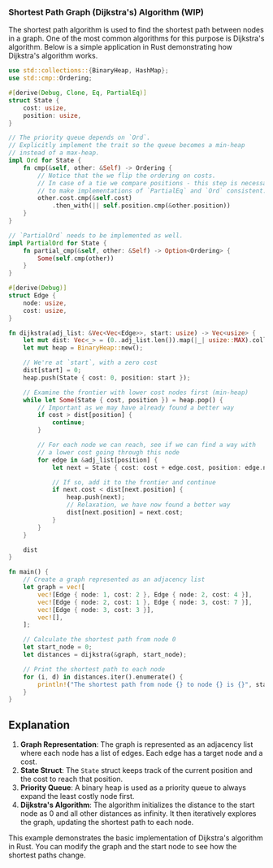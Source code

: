 ### Shortest Path Graph (Dijkstra's) Algorithm (WIP)

The shortest path algorithm is used to find the shortest path between nodes in a graph. One of the most common algorithms for this purpose is Dijkstra's algorithm. Below is a simple application in Rust demonstrating how Dijkstra's algorithm works.

```rust
use std::collections::{BinaryHeap, HashMap};
use std::cmp::Ordering;

#[derive(Debug, Clone, Eq, PartialEq)]
struct State {
    cost: usize,
    position: usize,
}

// The priority queue depends on `Ord`.
// Explicitly implement the trait so the queue becomes a min-heap
// instead of a max-heap.
impl Ord for State {
    fn cmp(&self, other: &Self) -> Ordering {
        // Notice that the we flip the ordering on costs.
        // In case of a tie we compare positions - this step is necessary
        // to make implementations of `PartialEq` and `Ord` consistent.
        other.cost.cmp(&self.cost)
            .then_with(|| self.position.cmp(&other.position))
    }
}

// `PartialOrd` needs to be implemented as well.
impl PartialOrd for State {
    fn partial_cmp(&self, other: &Self) -> Option<Ordering> {
        Some(self.cmp(other))
    }
}

#[derive(Debug)]
struct Edge {
    node: usize,
    cost: usize,
}

fn dijkstra(adj_list: &Vec<Vec<Edge>>, start: usize) -> Vec<usize> {
    let mut dist: Vec<_> = (0..adj_list.len()).map(|_| usize::MAX).collect();
    let mut heap = BinaryHeap::new();

    // We're at `start`, with a zero cost
    dist[start] = 0;
    heap.push(State { cost: 0, position: start });

    // Examine the frontier with lower cost nodes first (min-heap)
    while let Some(State { cost, position }) = heap.pop() {
        // Important as we may have already found a better way
        if cost > dist[position] {
            continue;
        }

        // For each node we can reach, see if we can find a way with
        // a lower cost going through this node
        for edge in &adj_list[position] {
            let next = State { cost: cost + edge.cost, position: edge.node };

            // If so, add it to the frontier and continue
            if next.cost < dist[next.position] {
                heap.push(next);
                // Relaxation, we have now found a better way
                dist[next.position] = next.cost;
            }
        }
    }

    dist
}

fn main() {
    // Create a graph represented as an adjacency list
    let graph = vec![
        vec![Edge { node: 1, cost: 2 }, Edge { node: 2, cost: 4 }],
        vec![Edge { node: 2, cost: 1 }, Edge { node: 3, cost: 7 }],
        vec![Edge { node: 3, cost: 3 }],
        vec![],
    ];

    // Calculate the shortest path from node 0
    let start_node = 0;
    let distances = dijkstra(&graph, start_node);

    // Print the shortest path to each node
    for (i, d) in distances.iter().enumerate() {
        println!("The shortest path from node {} to node {} is {}", start_node, i, d);
    }
}
```

## Explanation

1. **Graph Representation**: The graph is represented as an adjacency list where each node has a list of edges. Each edge has a target node and a cost.
2. **State Struct**: The `State` struct keeps track of the current position and the cost to reach that position.
3. **Priority Queue**: A binary heap is used as a priority queue to always expand the least costly node first.
4. **Dijkstra's Algorithm**: The algorithm initializes the distance to the start node as 0 and all other distances as infinity. It then iteratively explores the graph, updating the shortest path to each node.

This example demonstrates the basic implementation of Dijkstra's algorithm in Rust. You can modify the graph and the start node to see how the shortest paths change.